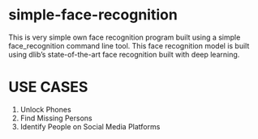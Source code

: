 # simple-face-recognition
This is very simple own face recognition program built using a simple face_recognition command line tool. This face recognition model is built using dlib’s state-of-the-art face recognition built with deep learning.

# USE CASES
1. Unlock Phones
2. Find Missing Persons
3. Identify People on Social Media Platforms
